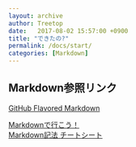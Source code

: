 ```yaml
---
layout: archive
author: Treetop
date:   2017-08-02 15:57:00 +0900
title: "できたの?"
permalink: /docs/start/
categories: [Markdown]
---
```

## Markdown参照リンク
[GitHub Flavored Markdown](https://guides.github.com/features/mastering-markdown/)

[Markdownで行こう！](https://gist.github.com/wate/7072365)  
[Markdown記法 チートシート](https://gist.github.com/mignonstyle/083c9e1651d7734f84c99b8cf49d57fa)
